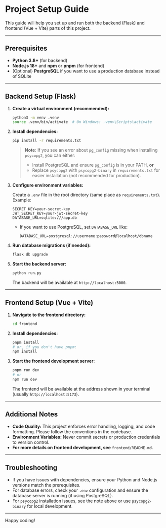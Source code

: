 # Project Setup Guide

This guide will help you set up and run both the backend (Flask) and frontend (Vue + Vite) parts of this project.

---

## Prerequisites

-  **Python 3.8+** (for backend)
-  **Node.js 18+** and **npm** or **pnpm** (for frontend)
-  (Optional) **PostgreSQL** if you want to use a production database instead of SQLite

---

## Backend Setup (Flask)

1. **Create a virtual environment (recommended):**

   ```sh
   python3 -m venv .venv
   source .venv/bin/activate  # On Windows: .venv\Scripts\activate
   ```

2. **Install dependencies:**

   ```sh
   pip install -r requirements.txt
   ```

   > **Note:** If you see an error about `pg_config` missing when installing `psycopg2`, you can either:
   >
   > -  Install PostgreSQL and ensure `pg_config` is in your PATH, **or**
   > -  Replace `psycopg2` with `psycopg2-binary` in `requirements.txt` for easier installation (not recommended for production).

3. **Configure environment variables:**

   Create a `.env` file in the root directory (same place as `requirements.txt`). Example:

   ```
   SECRET_KEY=your-secret-key
   JWT_SECRET_KEY=your-jwt-secret-key
   DATABASE_URL=sqlite:///app.db
   ```

   -  If you want to use PostgreSQL, set `DATABASE_URL` like:
      ```
      DATABASE_URL=postgresql://username:password@localhost/dbname
      ```

4. **Run database migrations (if needed):**

   ```sh
   flask db upgrade
   ```

5. **Start the backend server:**

   ```sh
   python run.py
   ```

   The backend will be available at `http://localhost:5000`.

---

## Frontend Setup (Vue + Vite)

1. **Navigate to the frontend directory:**

   ```sh
   cd frontend
   ```

2. **Install dependencies:**

   ```sh
   pnpm install
   # or, if you don't have pnpm:
   npm install
   ```

3. **Start the frontend development server:**

   ```sh
   pnpm run dev
   # or
   npm run dev
   ```

   The frontend will be available at the address shown in your terminal (usually `http://localhost:5173`).

---

## Additional Notes

-  **Code Quality:** This project enforces error handling, logging, and code formatting. Please follow the conventions in the codebase.
-  **Environment Variables:** Never commit secrets or production credentials to version control.
-  **For more details on frontend development, see** `frontend/README.md`.

---

## Troubleshooting

-  If you have issues with dependencies, ensure your Python and Node.js versions match the prerequisites.
-  For database errors, check your `.env` configuration and ensure the database server is running (if using PostgreSQL).
-  For `psycopg2` installation issues, see the note above or use `psycopg2-binary` for local development.

---

Happy coding!
